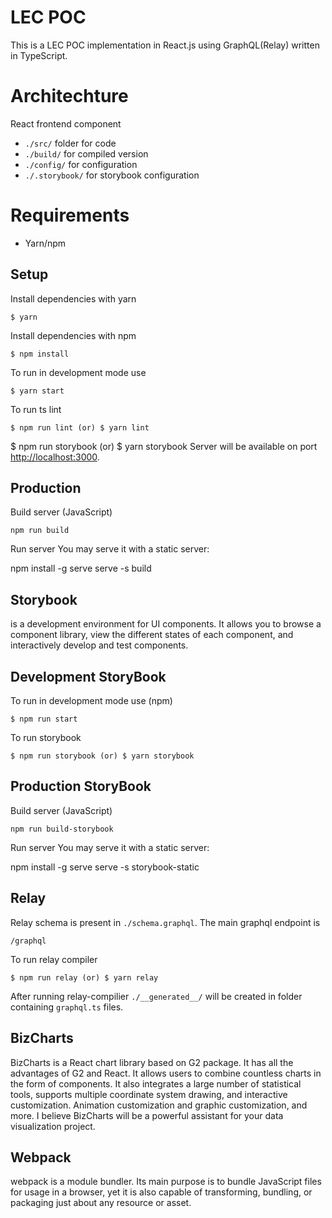 # LEC POC

This is a LEC POC implementation in React.js using GraphQL(Relay) written in TypeScript.

# Architechture
React frontend component

- `./src/` 	folder for code 
- `./build/` 	for compiled version
- `./config/` for configuration
- `./.storybook/` for storybook configuration

# Requirements
- Yarn/npm
 
## Setup

Install dependencies with yarn

```
$ yarn
```
Install dependencies with npm

```
$ npm install
```

To run in development mode use 
```
$ yarn start
```
To run ts lint 
```
$ npm run lint (or) $ yarn lint
```

$ npm run storybook (or) $ yarn storybook
Server will be available on port [http://localhost:3000](http://localhost:3000).


## Production

Build server (JavaScript)

    npm run build
    
Run server
You may serve it with a static server:

  npm install -g serve
  serve -s build


## Storybook 
is a development environment for UI components. It allows you to browse a component library, view the different states of each component, and interactively develop and test components.

## Development StoryBook
To run in development mode use (npm)
```
$ npm run start
``` 

To run storybook 
```
$ npm run storybook (or) $ yarn storybook
```

## Production StoryBook

Build server (JavaScript)

    npm run build-storybook
    
Run server
You may serve it with a static server:

  npm install -g serve
  serve -s storybook-static


## Relay

Relay schema is present in `./schema.graphql`. The main graphql endpoint is

    /graphql

To run relay compiler 
```
$ npm run relay (or) $ yarn relay
```
    
After running relay-compilier `./__generated__/` will be created in folder containing `graphql.ts` files.


## BizCharts
BizCharts is a React chart library based on G2 package. It has all the advantages of G2 and React. It allows users to combine countless charts in the form of components. It also integrates a large number of statistical tools, supports multiple coordinate system drawing, and interactive customization. Animation customization and graphic customization, and more. I believe BizCharts will be a powerful assistant for your data visualization project.

## Webpack
webpack is a module bundler. Its main purpose is to bundle JavaScript files for usage in a browser, yet it is also capable of transforming, bundling, or packaging just about any resource or asset.
